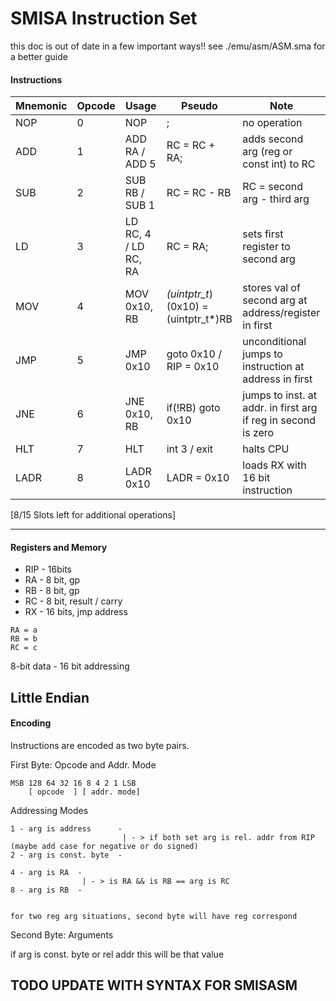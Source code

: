 #  SMISA Instruction Set 
this doc is out of date in a few important ways!! see ./emu/asm/ASM.sma for a better guide

#### Instructions
| Mnemonic | Opcode | Usage | Pseudo | Note |
| ---      | ---    | ---   | ---    | ---  | 
| NOP | 0 | NOP | ; | no operation
| ADD | 1 | ADD RA / ADD 5 | RC = RC + RA;  | adds second arg (reg or const int) to RC |
| SUB | 2 | SUB RB / SUB 1 | RC = RC - RB | RC = second arg - third arg  |
| LD  | 3 | LD RC, 4 / LD RC, RA | RC = RA; | sets first register to second arg |
| MOV | 4 | MOV 0x10, RB | *(uintptr_t*)(0x10) = (uintptr_t*)RB | stores val of second arg at address/register in first |
| JMP | 5 | JMP 0x10 | goto 0x10 / RIP = 0x10 | unconditional jumps to instruction at address in first|
| JNE | 6 | JNE 0x10, RB | if(!RB) goto 0x10 | jumps to inst. at addr. in first arg if reg in second is zero |
| HLT | 7 | HLT | int 3 / exit | halts CPU | 
| LADR| 8 | LADR 0x10 | LADR = 0x10 | loads RX with 16 bit instruction |  

[8/15 Slots left for additional operations]



---
#### Registers and Memory

- RIP - 16bits
- RA - 8 bit, gp
- RB - 8 bit, gp
- RC - 8 bit, result / carry 
- RX - 16 bits, jmp address

```
RA = a
RB = b
RC = c

```

8-bit data - 16 bit addressing

Little Endian
----
#### Encoding

Instructions are encoded as two byte pairs.

First Byte: Opcode and Addr. Mode

````
MSB 128 64 32 16 8 4 2 1 LSB
    [ opcode  ] [ addr. mode]
````

Addressing Modes
````
1 - arg is address      -
                         | - > if both set arg is rel. addr from RIP (maybe add case for negative or do signed)
2 - arg is const. byte  -

4 - arg is RA  -
                | - > is RA && is RB == arg is RC
8 - arg is RB  -


for two reg arg situations, second byte will have reg correspond

````

Second Byte: Arguments

if arg is const. byte or rel addr this will be that value

## TODO UPDATE WITH SYNTAX FOR SMISASM
